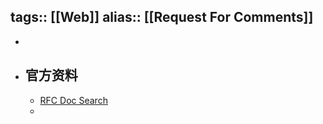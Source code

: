 tags:: [[Web]]
alias:: [[Request For Comments]]
---

-
- ## 官方资料
	- [RFC Doc Search](https://datatracker.ietf.org/doc/)
	-